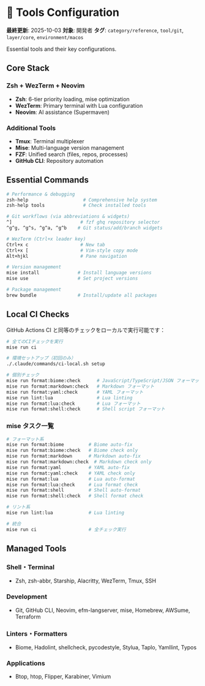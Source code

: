 # 🔧 Tools Configuration

**最終更新**: 2025-10-03
**対象**: 開発者
**タグ**: `category/reference`, `tool/git`, `layer/core`, `environment/macos`

Essential tools and their key configurations.

## Core Stack

### Zsh + WezTerm + Neovim

- **Zsh**: 6-tier priority loading, mise optimization
- **WezTerm**: Primary terminal with Lua configuration
- **Neovim**: AI assistance (Supermaven)

### Additional Tools

- **Tmux**: Terminal multiplexer
- **Mise**: Multi-language version management
- **FZF**: Unified search (files, repos, processes)
- **GitHub CLI**: Repository automation

## Essential Commands

```bash
# Performance & debugging
zsh-help                    # Comprehensive help system
zsh-help tools              # Check installed tools

# Git workflows (via abbreviations & widgets)
^]                         # fzf ghq repository selector
^g^g, ^g^s, ^g^a, ^g^b    # Git status/add/branch widgets

# WezTerm (Ctrl+x leader key)
Ctrl+x c                   # New tab
Ctrl+x [                   # Vim-style copy mode
Alt+hjkl                   # Pane navigation

# Version management
mise install              # Install language versions
mise use                  # Set project versions

# Package management
brew bundle               # Install/update all packages
```

## Local CI Checks

GitHub Actions CI と同等のチェックをローカルで実行可能です：

```bash
# 全てのCIチェックを実行
mise run ci

# 環境セットアップ（初回のみ）
./.claude/commands/ci-local.sh setup

# 個別チェック
mise run format:biome:check      # JavaScript/TypeScript/JSON フォーマット
mise run format:markdown:check   # Markdown フォーマット
mise run format:yaml:check       # YAML フォーマット
mise run lint:lua                # Lua linting
mise run format:lua:check        # Lua フォーマット
mise run format:shell:check      # Shell script フォーマット
```

### mise タスク一覧

```bash
# フォーマット系
mise run format:biome         # Biome auto-fix
mise run format:biome:check   # Biome check only
mise run format:markdown      # Markdown auto-fix
mise run format:markdown:check  # Markdown check only
mise run format:yaml          # YAML auto-fix
mise run format:yaml:check    # YAML check only
mise run format:lua           # Lua auto-format
mise run format:lua:check     # Lua format check
mise run format:shell         # Shell auto-format
mise run format:shell:check   # Shell format check

# リント系
mise run lint:lua             # Lua linting

# 統合
mise run ci                   # 全チェック実行
```

## Managed Tools

### Shell・Terminal

- Zsh, zsh-abbr, Starship, Alacritty, WezTerm, Tmux, SSH

### Development

- Git, GitHub CLI, Neovim, efm-langserver, mise, Homebrew, AWSume, Terraform

### Linters・Formatters

- Biome, Hadolint, shellcheck, pycodestyle, Stylua, Taplo, Yamllint, Typos

### Applications

- Btop, htop, Flipper, Karabiner, Vimium
